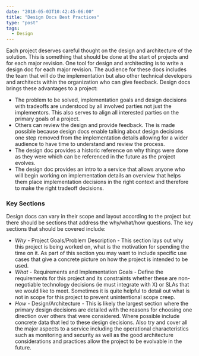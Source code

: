 ```yaml
---
date: "2018-05-03T10:42:45-06:00"
title: "Design Docs Best Practices"
type: "post"
tags:
  - Design
---
```


Each project deserves careful thought on the design and architecture of the solution. This is something that should be done at the start of projects and for each major revision. One tool for design and architecting is to write a design doc for each major revision. The audience for these docs includes the team that will do the implementation but also other technical developers and architects within the organization who can give feedback. Design docs brings these advantages to a project:

* The problem to be solved, implementation goals and design decisions with tradeoffs are understood by all involved parties not just the implementors. This also serves to align all interested parties on the primary goals of a project.
* Others can review the design and provide feedback. The is made possible because design docs enable talking about design decisions one step removed from the implementation details allowing for a wider audience to have time to understand and review the process.
* The design doc provides a historic reference on why things were done as they were which can be referenced in the future as the project evolves.
* The design doc provides an intro to a service that allows anyone who will begin working on implementation details an overview that helps them place implementation decisions in the right context and therefore to make the right tradeoff decisions.

### Key Sections
Design docs can vary in their scope and layout according to the project but there should be sections that address the why/what/how questions. The key sections that should be covered include:

* *Why* - Project Goals/Problem Description - This section lays out why this project is being worked on, what is the motivation for spending the time on it. As part of this section you may want to include specific use cases that give a concrete picture on how the project is intended to be used.
* *What* - Requirements and Implementation Goals - Define the requirements for this project and its constraints whether these are non-negotiable technology decisions (ie must integrate with X) or SLAs that we would like to meet. Sometimes it is quite helpful to detail out what is not in scope for this project to prevent unintentional scope creep.
* *How* - Design/Architecture - This is likely the largest section where the primary design decisions are detailed with the reasons for choosing one direction over others that were considered. Where possible include concrete data that led to these design decisions. Also try and cover all the major aspects to a service including the operational characteristics such as monitoring and security as well as the good architecture considerations and practices allow the project to be evolvable in the future.
